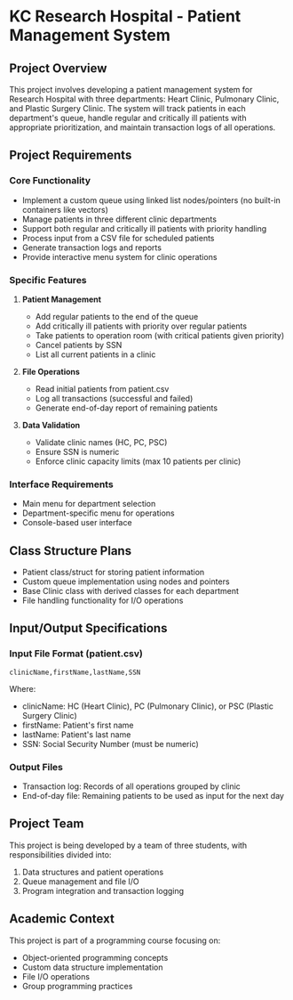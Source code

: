 # KC Research Hospital - Patient Management System

## Project Overview
This project involves developing a patient management system for Research Hospital with three departments: Heart Clinic, Pulmonary Clinic, and Plastic Surgery Clinic. The system will track patients in each department's queue, handle regular and critically ill patients with appropriate prioritization, and maintain transaction logs of all operations.

## Project Requirements

### Core Functionality
- Implement a custom queue using linked list nodes/pointers (no built-in containers like vectors)
- Manage patients in three different clinic departments
- Support both regular and critically ill patients with priority handling
- Process input from a CSV file for scheduled patients
- Generate transaction logs and reports
- Provide interactive menu system for clinic operations

### Specific Features
1. **Patient Management**
   - Add regular patients to the end of the queue
   - Add critically ill patients with priority over regular patients
   - Take patients to operation room (with critical patients given priority)
   - Cancel patients by SSN
   - List all current patients in a clinic

2. **File Operations**
   - Read initial patients from patient.csv
   - Log all transactions (successful and failed)
   - Generate end-of-day report of remaining patients

3. **Data Validation**
   - Validate clinic names (HC, PC, PSC)
   - Ensure SSN is numeric
   - Enforce clinic capacity limits (max 10 patients per clinic)

### Interface Requirements
- Main menu for department selection
- Department-specific menu for operations
- Console-based user interface

## Class Structure Plans
- Patient class/struct for storing patient information
- Custom queue implementation using nodes and pointers
- Base Clinic class with derived classes for each department
- File handling functionality for I/O operations

## Input/Output Specifications

### Input File Format (patient.csv)
```
clinicName,firstName,lastName,SSN
```
Where:
- clinicName: HC (Heart Clinic), PC (Pulmonary Clinic), or PSC (Plastic Surgery Clinic)
- firstName: Patient's first name
- lastName: Patient's last name
- SSN: Social Security Number (must be numeric)

### Output Files
- Transaction log: Records of all operations grouped by clinic
- End-of-day file: Remaining patients to be used as input for the next day

## Project Team
This project is being developed by a team of three students, with responsibilities divided into:
1. Data structures and patient operations
2. Queue management and file I/O
3. Program integration and transaction logging

## Academic Context
This project is part of a programming course focusing on:
- Object-oriented programming concepts
- Custom data structure implementation
- File I/O operations
- Group programming practices